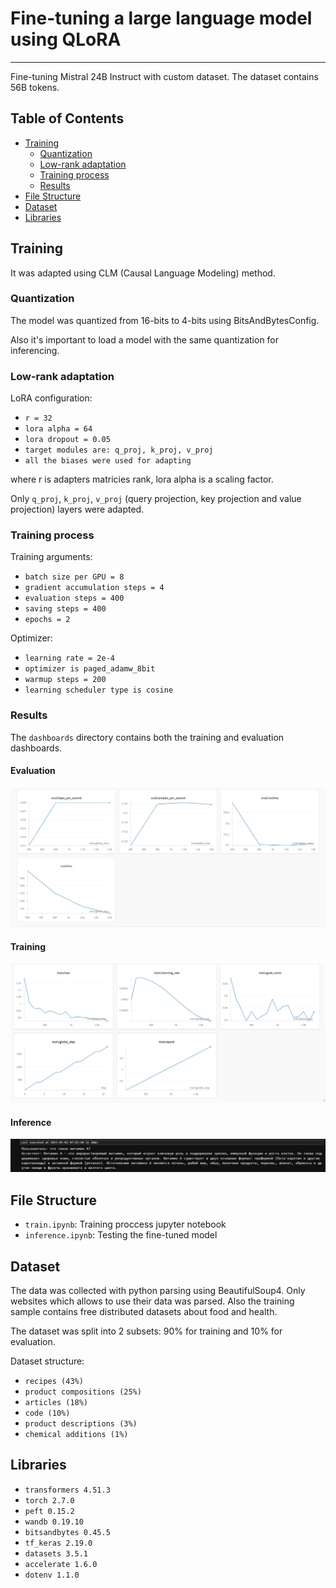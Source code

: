 # Fine-tuning a large language model using QLoRA

---

Fine-tuning Mistral 24B Instruct with custom dataset. The dataset contains 56B tokens.

## Table of Contents
- [Training](#training)
  - [Quantization](#quantization)
  - [Low-rank adaptation](#low-rank-adaptation)
  - [Training process](#training-process)
  - [Results](#results)
- [File Structure](#file-structure)
- [Dataset](#dataset)
- [Libraries](#libraries)

## Training

It was adapted using CLM (Causal Language Modeling) method.

### Quantization

The model was quantized from 16-bits to 4-bits using BitsAndBytesConfig. 

Also it's important to load a model with the same quantization for inferencing.

### Low-rank adaptation

LoRA configuration:
 - `r = 32`
 - `lora alpha = 64`
 - `lora dropout = 0.05`
 - `target modules are: q_proj, k_proj, v_proj`
 - `all the biases were used for adapting` 
 
where r is adapters matricies rank, lora alpha is a scaling factor.

Only `q_proj`, `k_proj`, `v_proj` (query projection, key projection and value projection) layers were adapted.

### Training process

Training arguments:
 - `batch size per GPU = 8`
 - `gradient accumulation steps = 4`
 - `evaluation steps = 400`
 - `saving steps = 400`
 - `epochs = 2`

Optimizer:
 - `learning rate = 2e-4`
 - `optimizer is paged_adamw_8bit`
 - `warmup steps = 200`
 - `learning scheduler type is cosine`

### Results

The `dashboards` directory contains both the training and evaluation dashboards.

#### Evaluation

![Evaluation](dashboards/evaluation.jpg)

#### Training

![Training](dashboards/training.jpg)

#### Inference

![Inference](inference.jpg)

## File Structure
 - `train.ipynb`: Training proccess jupyter notebook
 - `inference.ipynb`: Testing the fine-tuned model

## Dataset

The data was collected with python parsing using BeautifulSoup4. Only websites which allows to use their data was parsed. Also the training sample contains free distributed datasets about food and health.

The dataset was split into 2 subsets: 90% for training and 10% for evaluation.

Dataset structure:
 - `recipes (43%)`
 - `product compositions (25%)`
 - `articles (18%)`
 - `code (10%)`
 - `product descriptions (3%)`
 - `chemical additions (1%)`

## Libraries
- `transformers 4.51.3`
- `torch 2.7.0`
- `peft 0.15.2`
- `wandb 0.19.10`
- `bitsandbytes 0.45.5`
- `tf_keras 2.19.0`
- `datasets 3.5.1`
- `accelerate 1.6.0`
- `dotenv 1.1.0`